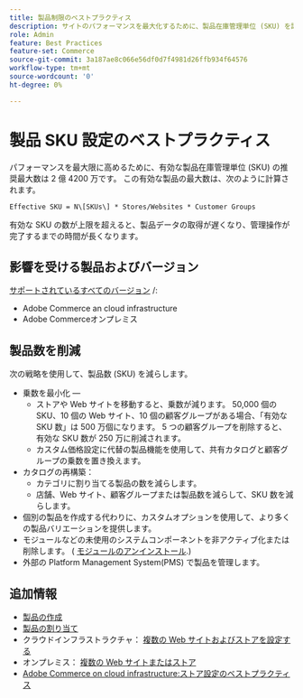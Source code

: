 ```yaml
---
title: 製品制限のベストプラクティス
description: サイトのパフォーマンスを最大化するために、製品在庫管理単位 (SKU) を設定する際のベストプラクティスについて説明します。
role: Admin
feature: Best Practices
feature-set: Commerce
source-git-commit: 3a187ae8c066e56df0d7f4981d26ffb934f64576
workflow-type: tm+mt
source-wordcount: '0'
ht-degree: 0%

---
```



# 製品 SKU 設定のベストプラクティス

パフォーマンスを最大限に高めるために、有効な製品在庫管理単位 (SKU) の推奨最大数は 2 億 4200 万です。 この有効な製品の最大数は、次のように計算されます。

```text
Effective SKU = N\[SKUs\] * Stores/Websites * Customer Groups
```

有効な SKU の数が上限を超えると、製品データの取得が遅くなり、管理操作が完了するまでの時間が長くなります。

## 影響を受ける製品およびバージョン

[サポートされているすべてのバージョン](../../../release/versions.md) /:

- Adobe Commerce an cloud infrastructure
- Adobe Commerceオンプレミス

## 製品数を削減

次の戦略を使用して、製品数 (SKU) を減らします。

- 乗数を最小化 —
   - ストアや Web サイトを移動すると、乗数が減ります。 50,000 個の SKU、10 個の Web サイト、10 個の顧客グループがある場合、「有効な SKU 数」は 500 万個になります。 5 つの顧客グループを削除すると、有効な SKU 数が 250 万に削減されます。
   - カスタム価格設定に代替の製品機能を使用して、共有カタログと顧客グループの乗数を置き換えます。
- カタログの再構築：
   - カテゴリに割り当てる製品の数を減らします。
   - 店舗、Web サイト、顧客グループまたは製品数を減らして、SKU 数を減らします。
- 個別の製品を作成する代わりに、カスタムオプションを使用して、より多くの製品バリエーションを提供します。
- モジュールなどの未使用のシステムコンポーネントを非アクティブ化または削除します。 (  [モジュールのアンインストール](../../../installation/tutorials/uninstall-modules.md).)
- 外部の Platform Management System(PMS) で製品を管理します。

## 追加情報

- [製品の作成](https://experienceleague.adobe.com/docs/commerce-admin/catalog/products/product-create.html)
- [製品の割り当て](https://experienceleague.adobe.com/docs/commerce-admin/catalog/categories/products-in-category/categories-product-assignments.html)
- クラウドインフラストラクチャ： [複数の Web サイトおよびストアを設定する](https://devdocs.magento.com/cloud/project/project-multi-sites.html)
- オンプレミス： [複数の Web サイトまたはストア](../../../configuration/multi-sites/ms-overview.md)
- [Adobe Commerce on cloud infrastructure:ストア設定のベストプラクティス](https://devdocs.magento.com/cloud/configure/configure-best-practices.html)
